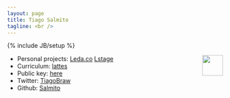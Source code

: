 ```yaml
---
layout: page
title: Tiago Salmito
tagline: <br />
---
```

{% include JB/setup %}

<a href="https://github.com/Salmito" style="float: right;"><img src="https://secure.gravatar.com/avatar/b7408e48a5765feed953f4ac73c37fce.png" width="48" height="48"></a>

* Personal projects: [Leda.co](http://leda.co/) [Lstage](http://github.com/Salmito/lstage)
* Curriculum: [lattes](http://lattes.cnpq.br/9064058945131816)
* Public key: [here](tiago@salmito.com.pub)
* Twitter: [TiagoBraw](http://twitter.com/TiagoBraw/)
* Github: [Salmito](http://github.com/Salmito/)



<!--Archive:

<ul class="posts">
  {% for post in site.posts %}
    <li><span>{{ post.date | date_to_string }}</span> &raquo; <a href="{{ BASE_PATH }}{{ post.url }}">{{ post.title }}</a></li>
  {% endfor %}
</ul>-->



